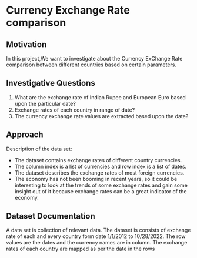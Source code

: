 # Currency Exchange Rate comparison

## Motivation 


In this project,We want to investigate about the Currency ExChange Rate comparison between different countries based on 
certain parameters.

## Investigative Questions 

1. What are the exchange rate of Indian Rupee and European Euro based upon the particular date?
2. Exchange rates of each country in range of date?
3. The currency exchange rate values are extracted based upon the date?

## Approach 

Description of the data set:
* The dataset  contains exchange rates of different country currencies.
* The column index is a list of currencies and row index is a list of dates.
* The dataset describes the exchange rates of most foreign currencies.
* The economy has not been booming in recent years, so it could be interesting to look at the trends of some exchange
 rates and gain some insight out of it because exchange rates can be a great indicator of the economy.

## Dataset Documentation

A data set is collection of relevant data.
The dataset is consists of exchange rate of each and every country form date 1/1/2012 to 10/28/2022.
The row values are the dates and the currency names are in column.
The exchange rates of each country are mapped as per the date in the rows
